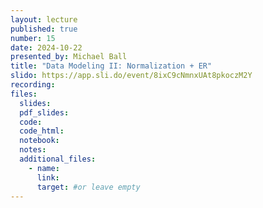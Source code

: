 ```yaml
---
layout: lecture
published: true
number: 15
date: 2024-10-22
presented_by: Michael Ball
title: "Data Modeling II: Normalization + ER"
slido: https://app.sli.do/event/8ixC9cNmnxUAt8pkoczM2Y
recording:
files:
  slides:
  pdf_slides:
  code:
  code_html:
  notebook:
  notes:
  additional_files:
    - name:
      link:
      target: #or leave empty
---
```


